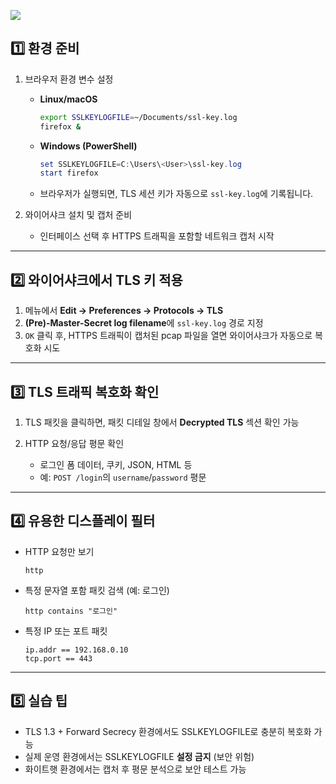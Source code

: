 ![](https://velog.velcdn.com/images/agnusdei1207/post/fe07846c-43ff-4976-baba-68a90f96104d/image.png)

## 1️⃣ 환경 준비

1. 브라우저 환경 변수 설정

   - **Linux/macOS**

     ```bash
     export SSLKEYLOGFILE=~/Documents/ssl-key.log
     firefox &
     ```

   - **Windows (PowerShell)**

     ```powershell
     set SSLKEYLOGFILE=C:\Users\<User>\ssl-key.log
     start firefox
     ```

   - 브라우저가 실행되면, TLS 세션 키가 자동으로 `ssl-key.log`에 기록됩니다.

2. 와이어샤크 설치 및 캡처 준비

   - 인터페이스 선택 후 HTTPS 트래픽을 포함할 네트워크 캡처 시작

---

## 2️⃣ 와이어샤크에서 TLS 키 적용

1. 메뉴에서 **Edit → Preferences → Protocols → TLS**
2. **(Pre)-Master-Secret log filename**에 `ssl-key.log` 경로 지정
3. `OK` 클릭 후, HTTPS 트래픽이 캡처된 pcap 파일을 열면 와이어샤크가 자동으로 복호화 시도

---

## 3️⃣ TLS 트래픽 복호화 확인

1. TLS 패킷을 클릭하면, 패킷 디테일 창에서 **Decrypted TLS** 섹션 확인 가능
2. HTTP 요청/응답 평문 확인

   - 로그인 폼 데이터, 쿠키, JSON, HTML 등
   - 예: `POST /login`의 `username`/`password` 평문

---

## 4️⃣ 유용한 디스플레이 필터

- HTTP 요청만 보기

  ```
  http
  ```

- 특정 문자열 포함 패킷 검색 (예: 로그인)

  ```
  http contains "로그인"
  ```

- 특정 IP 또는 포트 패킷

  ```
  ip.addr == 192.168.0.10
  tcp.port == 443
  ```

---

## 5️⃣ 실습 팁

- TLS 1.3 + Forward Secrecy 환경에서도 SSLKEYLOGFILE로 충분히 복호화 가능
- 실제 운영 환경에서는 SSLKEYLOGFILE **설정 금지** (보안 위험)
- 화이트햇 환경에서는 캡처 후 평문 분석으로 보안 테스트 가능
